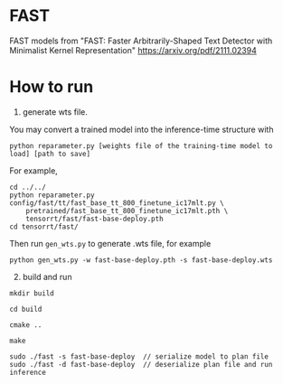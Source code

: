 # FAST

FAST models from
"FAST: Faster Arbitrarily-Shaped Text Detector with Minimalist Kernel Representation" <https://arxiv.org/pdf/2111.02394>

# How to run

1. generate wts file.

You may convert a trained model into the inference-time structure with

```
python reparameter.py [weights file of the training-time model to load] [path to save]
```

For example,

```
cd ../../
python reparameter.py config/fast/tt/fast_base_tt_800_finetune_ic17mlt.py \
    pretrained/fast_base_tt_800_finetune_ic17mlt.pth \
    tensorrt/fast/fast-base-deploy.pth
cd tensorrt/fast/
```

Then run `gen_wts.py` to generate .wts file, for example

```
python gen_wts.py -w fast-base-deploy.pth -s fast-base-deploy.wts
```

2. build and run
```
mkdir build

cd build

cmake ..

make

sudo ./fast -s fast-base-deploy  // serialize model to plan file
sudo ./fast -d fast-base-deploy  // deserialize plan file and run inference
```

